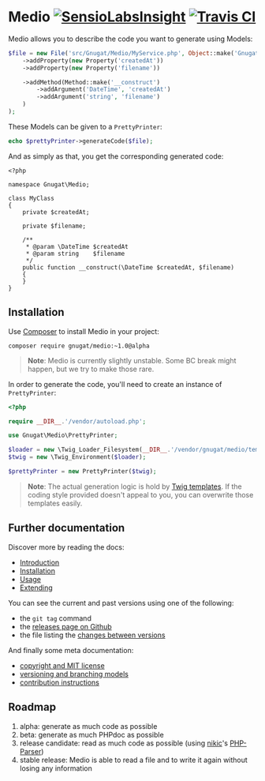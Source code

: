 # Medio [![SensioLabsInsight](https://insight.sensiolabs.com/projects/87bf291f-affa-4383-b281-c0dc5aa7d592/mini.png)](https://insight.sensiolabs.com/projects/87bf291f-affa-4383-b281-c0dc5aa7d592) [![Travis CI](https://travis-ci.org/gnugat/medio.png)](https://travis-ci.org/gnugat/medio)

Medio allows you to describe the code you want to generate using Models:

```php
$file = new File('src/Gnugat/Medio/MyService.php', Object::make('Gnugat\Medio\MyService')
    ->addProperty(new Property('createdAt'))
    ->addProperty(new Property('filename'))

    ->addMethod(Method::make('__construct')
        ->addArgument('DateTime', 'createdAt')
        ->addArgument('string', 'filename')
    )
);
```

These Models can be given to a `PrettyPrinter`:

```php
echo $prettyPrinter->generateCode($file);
```

And as simply as that, you get the corresponding generated code:

```
<?php

namespace Gnugat\Medio;

class MyClass
{
    private $createdAt;

    private $filename;

    /**
     * @param \DateTime $createdAt
     * @param string    $filename
     */
    public function __construct(\DateTime $createdAt, $filename)
    {
    }
}
```

## Installation

Use [Composer](https://getcomposer.org/download) to install Medio in your project:

    composer require gnugat/medio:~1.0@alpha

> **Note**: Medio is currently slightly unstable. Some BC break might happen, but we try to make those rare.

In order to generate the code, you'll need to create an instance of `PrettyPrinter`:

```php
<?php

require __DIR__.'/vendor/autoload.php';

use Gnugat\Medio\PrettyPrinter;

$loader = new \Twig_Loader_Filesystem(__DIR__.'/vendor/gnugat/medio/templates');
$twig = new \Twig_Environment($loader);

$prettyPrinter = new PrettyPrinter($twig);
```

> **Note**: The actual generation logic is hold by [Twig templates](http://twig.sensiolabs.org/).
> If the coding style provided doesn't appeal to you, you can overwrite those templates easily.

## Further documentation

Discover more by reading the docs:

* [Introduction](doc/01-introduction.md)
* [Installation](doc/02-installation.md)
* [Usage](doc/03-usage.md)
* [Extending](doc/04-extending.md)

You can see the current and past versions using one of the following:

* the `git tag` command
* the [releases page on Github](https://github.com/gnugat/medio/releases)
* the file listing the [changes between versions](CHANGELOG.md)

And finally some meta documentation:

* [copyright and MIT license](LICENSE)
* [versioning and branching models](VERSIONING.md)
* [contribution instructions](CONTRIBUTING.md)

## Roadmap

1. alpha: generate as much code as possible
2. beta: generate as much PHPdoc as possible
3. release candidate: read as much code as possible (using [nikic](http://nikic.github.io/aboutMe.html)'s [PHP-Parser](https://github.com/nikic/PHP-Parser))
4. stable release: Medio is able to read a file and to write it again without losing any information

